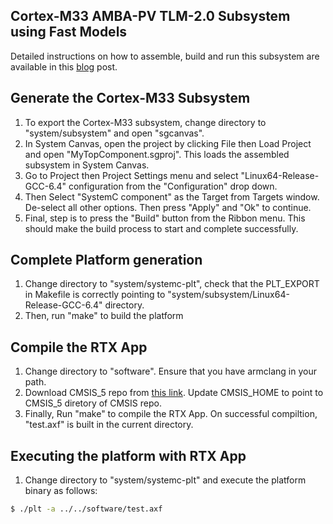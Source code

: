 ## Cortex-M33 AMBA-PV TLM-2.0 Subsystem using Fast Models

Detailed instructions on how to assemble, build and run this subsystem are available
in this [blog](https://community.arm.com/developer/tools-software/tools/b/tools-software-ides-blog/posts/cortex-m33-systemc-subsystem-using-fast-models) post.

## Generate the Cortex-M33 Subsystem

1. To export the Cortex-M33 subsystem, change directory to "system/subsystem" and open "sgcanvas".
2. In System Canvas, open the project by clicking File then Load Project and open "MyTopComponent.sgproj". This loads the assembled subsystem in System Canvas.
3. Go to Project then Project Settings menu and select "Linux64-Release-GCC-6.4" configuration from the "Configuration" drop down.
4. Then Select "SystemC component" as the Target from Targets window. De-select all other options. Then press "Apply" and "Ok" to continue.
5. Final, step is to press the "Build" button from the Ribbon menu. This should make the build process to start and complete successfully.

## Complete Platform generation

1. Change directory to "system/systemc-plt", check that the PLT\_EXPORT in Makefile is correctly pointing to "system/subsystem/Linux64-Release-GCC-6.4" directory.
2. Then, run "make" to build the platform

## Compile the RTX App

1. Change directory to "software". Ensure that you have armclang in your path.
2. Download CMSIS\_5 repo from [this link](https://github.com/ARM-software/CMSIS_5). Update CMSIS\_HOME to point to CMSIS\_5 diretory of CMSIS repo.
2. Finally, Run "make" to compile the RTX App. On successful compiltion, "test.axf" is built in the current directory.

## Executing the platform with RTX App

1. Change directory to "system/systemc-plt" and execute the platform binary as follows:
```bash
$ ./plt -a ../../software/test.axf
```

